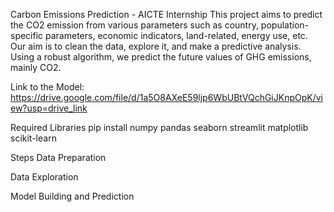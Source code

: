 Carbon Emissions Prediction - AICTE Internship
This project aims to predict the CO2 emission from various parameters such as country, population-specific parameters, economic indicators, land-related, energy use, etc. Our aim is to clean the data, explore it, and make a predictive analysis. Using a robust algorithm, we predict the future values of GHG emissions, mainly CO2.

Link to the Model: https://drive.google.com/file/d/1a5O8AXeE59ljp6WbUBtVQchGiJKnpOpK/view?usp=drive_link

Required Libraries
pip install numpy pandas seaborn streamlit matplotlib scikit-learn

Steps
Data Preparation

Data Exploration

Model Building and Prediction
